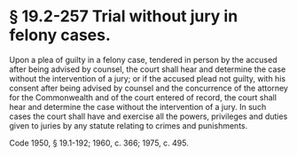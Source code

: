 # § 19.2-257 Trial without jury in felony cases.

<p>Upon a plea of guilty in a felony case, tendered in person by the accused after being advised by counsel, the court shall hear and determine the case without the intervention of a jury; or if the accused plead not guilty, with his consent after being advised by counsel and the concurrence of the attorney for the Commonwealth and of the court entered of record, the court shall hear and determine the case without the intervention of a jury. In such cases the court shall have and exercise all the powers, privileges and duties given to juries by any statute relating to crimes and punishments.</p><p>Code 1950, § 19.1-192; 1960, c. 366; 1975, c. 495.</p>
